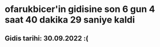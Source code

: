 # ofarukbicer'in gidisine son 6 gun 4 saat 40 dakika 29 saniye kaldi

## Gidis tarihi: 30.09.2022 :(